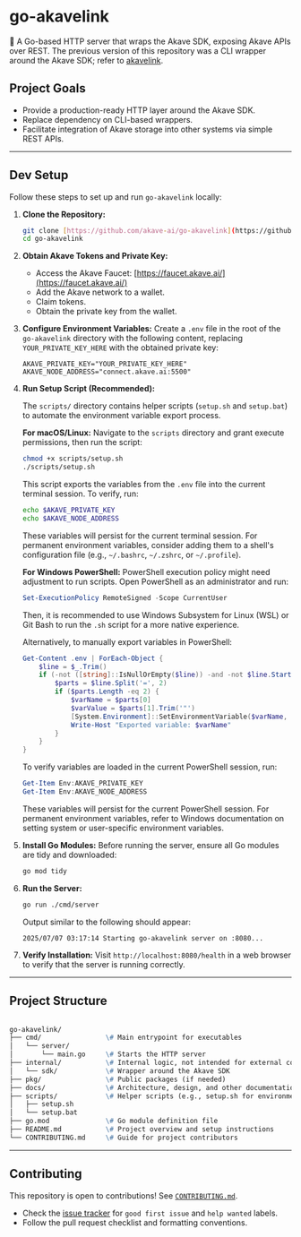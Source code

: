 
# go-akavelink

🚀 A Go-based HTTP server that wraps the Akave SDK, exposing Akave APIs over REST. The previous version of this repository was a CLI wrapper around the Akave SDK; refer to [akavelink](https://github.com/akave-ai/akavelink).

## Project Goals

* Provide a production-ready HTTP layer around the Akave SDK.
* Replace dependency on CLI-based wrappers.
* Facilitate integration of Akave storage into other systems via simple REST APIs.

---

## Dev Setup

Follow these steps to set up and run `go-akavelink` locally:

1.  **Clone the Repository:**

    ```bash
    git clone [https://github.com/akave-ai/go-akavelink](https://github.com/akave-ai/go-akavelink)
    cd go-akavelink
    ```

2.  **Obtain Akave Tokens and Private Key:**

    * Access the Akave Faucet: [https://faucet.akave.ai/](https://faucet.akave.ai/)
    * Add the Akave network to a wallet.
    * Claim tokens.
    * Obtain the private key from the wallet.

3.  **Configure Environment Variables:**
    Create a `.env` file in the root of the `go-akavelink` directory with the following content, replacing `YOUR_PRIVATE_KEY_HERE` with the obtained private key:

    ```
    AKAVE_PRIVATE_KEY="YOUR_PRIVATE_KEY_HERE"
    AKAVE_NODE_ADDRESS="connect.akave.ai:5500"
    ```

4.  **Run Setup Script (Recommended):**

    The `scripts/` directory contains helper scripts (`setup.sh` and `setup.bat`) to automate the environment variable export process.

    **For macOS/Linux:**
    Navigate to the `scripts` directory and grant execute permissions, then run the script:

    ```bash
    chmod +x scripts/setup.sh
    ./scripts/setup.sh
    ```

    This script exports the variables from the `.env` file into the current terminal session. To verify, run:

    ```bash
    echo $AKAVE_PRIVATE_KEY
    echo $AKAVE_NODE_ADDRESS
    ```

    These variables will persist for the current terminal session. For permanent environment variables, consider adding them to a shell's configuration file (e.g., `~/.bashrc`, `~/.zshrc`, or `~/.profile`).

    **For Windows PowerShell:**
    PowerShell execution policy might need adjustment to run scripts. Open PowerShell as an administrator and run:

    ```powershell
    Set-ExecutionPolicy RemoteSigned -Scope CurrentUser
    ```

    Then, it is recommended to use Windows Subsystem for Linux (WSL) or Git Bash to run the `.sh` script for a more native experience.

    Alternatively, to manually export variables in PowerShell:
    ```powershell
    Get-Content .env | ForEach-Object {
        $line = $_.Trim()
        if (-not ([string]::IsNullOrEmpty($line)) -and -not $line.StartsWith("#")) {
            $parts = $line.Split('=', 2)
            if ($parts.Length -eq 2) {
                $varName = $parts[0]
                $varValue = $parts[1].Trim('"')
                [System.Environment]::SetEnvironmentVariable($varName, $varValue, "Process")
                Write-Host "Exported variable: $varName"
            }
        }
    }
    ```

    To verify variables are loaded in the current PowerShell session, run:

    ```powershell
    Get-Item Env:AKAVE_PRIVATE_KEY
    Get-Item Env:AKAVE_NODE_ADDRESS
    ```

    These variables will persist for the current PowerShell session. For permanent environment variables, refer to Windows documentation on setting system or user-specific environment variables.

5.  **Install Go Modules:**
    Before running the server, ensure all Go modules are tidy and downloaded:

    ```bash
    go mod tidy
    ```

6.  **Run the Server:**

    ```bash
    go run ./cmd/server
    ```

    Output similar to the following should appear:

    ```
    2025/07/07 03:17:14 Starting go-akavelink server on :8080...
    ```

7.  **Verify Installation:**
    Visit `http://localhost:8080/health` in a web browser to verify that the server is running correctly.

---

## Project Structure

```markdown

go-akavelink/
├── cmd/                \# Main entrypoint for executables
│   └── server/
│       └── main.go     \# Starts the HTTP server
├── internal/           \# Internal logic, not intended for external consumption
│   └── sdk/            \# Wrapper around the Akave SDK
├── pkg/                \# Public packages (if needed)
├── docs/               \# Architecture, design, and other documentation
├── scripts/            \# Helper scripts (e.g., setup.sh for environment variables)
│   ├── setup.sh
│   └── setup.bat
├── go.mod              \# Go module definition file
├── README.md           \# Project overview and setup instructions
└── CONTRIBUTING.md     \# Guide for project contributors

```

---

## Contributing

This repository is open to contributions! See [`CONTRIBUTING.md`](./CONTRIBUTING.md).

* Check the [issue tracker](https://github.com/akave-ai/go-akavelink/issues) for `good first issue` and `help wanted` labels.
* Follow the pull request checklist and formatting conventions.
